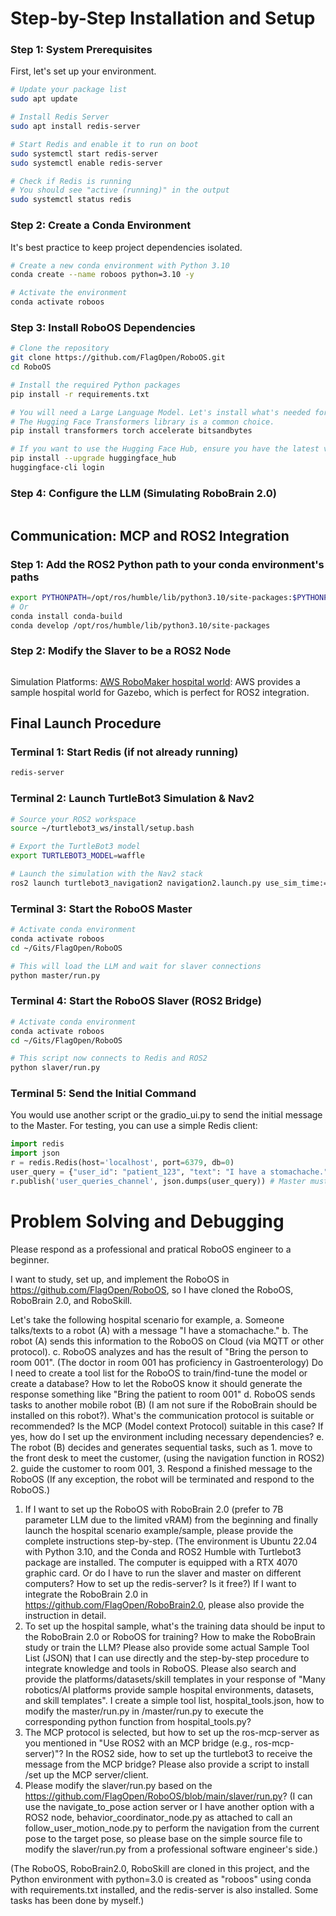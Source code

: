 # Step-by-Step Installation and Setup

### Step 1: System Prerequisites
First, let's set up your environment.

```bash
# Update your package list
sudo apt update

# Install Redis Server
sudo apt install redis-server

# Start Redis and enable it to run on boot
sudo systemctl start redis-server
sudo systemctl enable redis-server

# Check if Redis is running
# You should see "active (running)" in the output
sudo systemctl status redis
```

### Step 2: Create a Conda Environment
It's best practice to keep project dependencies isolated.

```bash
# Create a new conda environment with Python 3.10
conda create --name roboos python=3.10 -y

# Activate the environment
conda activate roboos
```

### Step 3: Install RoboOS Dependencies

```bash
# Clone the repository
git clone https://github.com/FlagOpen/RoboOS.git
cd RoboOS

# Install the required Python packages
pip install -r requirements.txt

# You will need a Large Language Model. Let's install what's needed for a 7B model.
# The Hugging Face Transformers library is a common choice.
pip install transformers torch accelerate bitsandbytes

# If you want to use the Hugging Face Hub, ensure you have the latest version
pip install --upgrade huggingface_hub
huggingface-cli login
```

### Step 4: Configure the LLM (Simulating RoboBrain 2.0)
```bash
```

## Communication: MCP and ROS2 Integration

### Step 1: Add the ROS2 Python path to your conda environment's paths

```bash
export PYTHONPATH=/opt/ros/humble/lib/python3.10/site-packages:$PYTHONPATH
# Or
conda install conda-build
conda develop /opt/ros/humble/lib/python3.10/site-packages
```

### Step 2: Modify the Slaver to be a ROS2 Node
```bash
```
Simulation Platforms:
[AWS RoboMaker hospital world](https://github.com/aws-robotics/aws-robomaker-hospital-world): AWS provides a sample hospital world for Gazebo, which is perfect for ROS2 integration.

## Final Launch Procedure

### Terminal 1: Start Redis (if not already running)
```bash
redis-server
```

### Terminal 2: Launch TurtleBot3 Simulation & Nav2
```bash
# Source your ROS2 workspace
source ~/turtlebot3_ws/install/setup.bash

# Export the TurtleBot3 model
export TURTLEBOT3_MODEL=waffle

# Launch the simulation with the Nav2 stack
ros2 launch turtlebot3_navigation2 navigation2.launch.py use_sim_time:=True map:=/path/to/your/map.yaml
```

### Terminal 3: Start the RoboOS Master
```bash
# Activate conda environment
conda activate roboos
cd ~/Gits/FlagOpen/RoboOS

# This will load the LLM and wait for slaver connections
python master/run.py 
```

### Terminal 4: Start the RoboOS Slaver (ROS2 Bridge)
```bash
# Activate conda environment
conda activate roboos
cd ~/Gits/FlagOpen/RoboOS

# This script now connects to Redis and ROS2
python slaver/run.py
```

### Terminal 5: Send the Initial Command
You would use another script or the gradio_ui.py to send the initial message to the Master. For testing, you can use a simple Redis client:

```python
import redis
import json
r = redis.Redis(host='localhost', port=6379, db=0)
user_query = {"user_id": "patient_123", "text": "I have a stomachache."}
r.publish('user_queries_channel', json.dumps(user_query)) # Master must subscribe to this channel
```


# Problem Solving and Debugging

Please respond as a professional and pratical RoboOS engineer to a beginner. 

I want to study, set up, and implement the RoboOS in https://github.com/FlagOpen/RoboOS, so I have cloned the RoboOS, RoboBrain 2.0, and RoboSkill. 

Let's take the following hospital scenario for example, a. Someone talks/texts to a robot (A) with a message "I have a stomachache." b. The robot (A) sends this information to the RoboOS on Cloud (via MQTT or other protocol). c. RoboOS analyzes and has the result of "Bring the person to room 001". (The doctor in room 001 has proficiency in Gastroenterology) Do I need to create a tool list for the RoboOS to train/find-tune the model or create a database? How to let the RoboOS know it should generate the response something like "Bring the patient to room 001" d. RoboOS sends tasks to another mobile robot (B) (I am not sure if the RoboBrain should be installed on this robot?). What's the communication protocol is suitable or recommended? Is the MCP (Model context Protocol) suitable in this case? If yes, how do I set up the environment including necessary dependencies? e. The robot (B) decides and generates sequential tasks, such as 1. move to the front desk to meet the customer, (using the navigation function in ROS2) 2. guide the customer to room 001, 3. Respond a finished message to the RoboOS (If any exception, the robot will be terminated and respond to the RoboOS.) 

1. If I want to set up the RoboOS with RoboBrain 2.0 (prefer to 7B parameter LLM due to the limited vRAM) from the beginning and finally launch the hospital scenario example/sample, please provide the complete instructions step-by-step. (The environment is Ubuntu 22.04 with Python 3.10, and the Conda and ROS2 Humble with Turtlebot3 package are installed. The computer is equipped with a RTX 4070 graphic card. Or do I have to run the slaver and master on different computers? How to set up the redis-server? Is it free?) If I want to integrate the RoboBrain 2.0 in https://github.com/FlagOpen/RoboBrain2.0, please also provide the instruction in detail. 
2. To set up the hospital sample, what's the training data should be input to the RoboBrain 2.0 or RoboOS for training? How to make the RoboBrain study or train the LLM? Please also provide some actual Sample Tool List (JSON) that I can use directly and the step-by-step procedure to integrate knowledge and tools in RoboOS. Please also search and provide the platforms/datasets/skill templates in your response of "Many robotics/AI platforms provide sample hospital environments, datasets, and skill templates". I create a simple tool list, hospital_tools.json, how to modify the master/run.py in /master/run.py to execute the corresponding python function from hospital_tools.py? 
3. The MCP protocol is selected, but how to set up the ros-mcp-server as you mentioned in "Use ROS2 with an MCP bridge (e.g., ros-mcp-server)"? In the ROS2 side, how to set up the turtlebot3 to receive the message from the MCP bridge? Please also provide a script to install /set up the MCP server/client. 
4. Please modify the slaver/run.py based on the https://github.com/FlagOpen/RoboOS/blob/main/slaver/run.py? (I can use the navigate_to_pose action server or I have another option with a ROS2 node, behavior_coordinator_node.py as attached to call an follow_user_motion_node.py to perform the navigation from the current pose to the target pose, so please base on the simple source file to modify the slaver/run.py from a professional software engineer's side.) 

(The RoboOS, RoboBrain2.0, RoboSkill are cloned in this project, and the Python environment with python=3.0 is created as "roboos" using conda with requirements.txt installed, and the redis-server is also installed. Some tasks has been done by myself.)